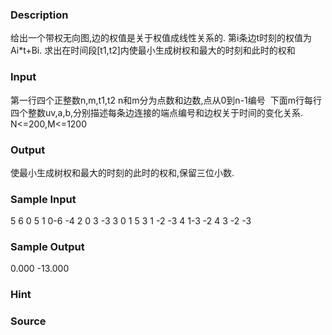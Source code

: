 
### Description
给出一个带权无向图,边的权值是关于权值成线性关系的.
第i条边t时刻的权值为Ai*t+Bi.
求出在时间段[t1,t2]内使最小生成树权和最大的时刻和此时的权和
### Input

第一行四个正整数n,m,t1,t2 n和m分为点数和边数,点从0到n-1编号 
下面m行每行四个整数uv,a,b,分别描述每条边连接的端点编号和边权关于时间的变化关系.
N<=200,M<=1200


### Output
使最小生成树权和最大的时刻的此时的权和,保留三位小数.
### Sample Input
5 6 0 5
1 0-6 -4
2 0 3 -3
3 0 1 5
3 1 -2 -3
4 1-3 -2
4 3 -2 -3

### Sample Output
0.000 -13.000


### Hint

### Source
